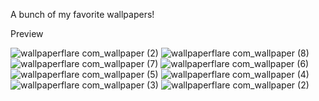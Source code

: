 A bunch of my favorite wallpapers!

Preview

![wallpaperflare com_wallpaper (2)](https://github.com/user-attachments/assets/dab20d5d-d473-438d-b310-24949f3d7f34)
![wallpaperflare com_wallpaper (8)](https://github.com/user-attachments/assets/f72057eb-4ebb-4f68-b9a5-3485ab4611b7)
![wallpaperflare com_wallpaper (7)](https://github.com/user-attachments/assets/965fd923-ee8a-45f3-85d4-0ebc77101727)
![wallpaperflare com_wallpaper (6)](https://github.com/user-attachments/assets/b351a4ad-944b-49da-b549-86b9d211780f)
![wallpaperflare com_wallpaper (5)](https://github.com/user-attachments/assets/a29c7373-c4a0-41af-9f59-1881dc6fb16b)
![wallpaperflare com_wallpaper (4)](https://github.com/user-attachments/assets/bd374b9e-251e-4ca6-baa7-68452c6bbdf7)
![wallpaperflare com_wallpaper (3)](https://github.com/user-attachments/assets/29e1bbed-8c9a-443a-82b4-8a5f0d76f3f0)
![wallpaperflare com_wallpaper (2)](https://github.com/user-attachments/assets/cdd14b57-7a2c-4abb-800e-05573767056c)
